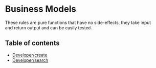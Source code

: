# Business Models

These rules are pure functions that have no side-effects, they take input and
return output and can be easily tested.

## Table of contents

- [Developer/create](developer/create.js)
- [Developer/search](developer/search.js)
